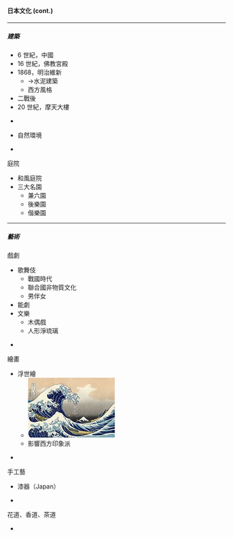 #### 日本文化 \(cont.\)

---

##### 建築

* 6 世紀，中國
* 16 世紀，佛教宮殿
* 1868，明治維新
  * -&gt;水泥建築 
  * 西方風格
* 二戰後
* 20 世紀，摩天大樓

-

* 自然環境

-

庭院

* 和風庭院
* 三大名園
  * 兼六園
  * 後樂園
  * 偕樂園

---

##### 藝術

戲劇

* 歌舞伎
  * 戰國時代
  * 聯合國非物質文化
  * 男伴女
* 能劇
* 文樂
  * 木偶戲
  * 人形淨琉璃

-

繪畫

* 浮世繪
  * ![](/assets/神奈川おきな三浦.png)
  * 影響西方印象派

-

手工藝

* 漆器（Japan）

-

花道、香道、茶道

-



